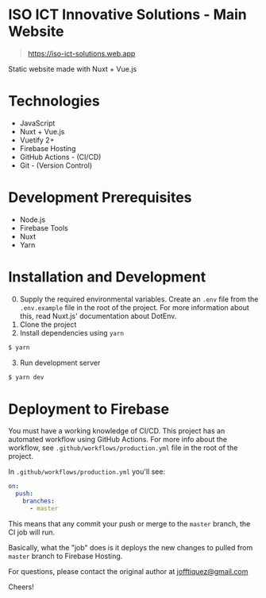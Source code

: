 # ISO ICT Innovative Solutions - Main Website

> https://iso-ict-solutions.web.app

Static website made with Nuxt + Vue.js

# Technologies

- JavaScript
- Nuxt + Vue.js
- Vuetify 2+
- Firebase Hosting
- GitHub Actions - (CI/CD)
- Git - (Version Control)

# Development Prerequisites

- Node.js
- Firebase Tools
- Nuxt
- Yarn

# Installation and Development

0. Supply the required environmental variables. Create an `.env` file from the `.env.example` file in the root of the project. For more information about this, read Nuxt.js' documentation about DotEnv.
1. Clone the project
2. Install dependencies using `yarn`
```bash
$ yarn
```
3. Run development server
```bash
$ yarn dev
```

# Deployment to Firebase

You must have a working knowledge of CI/CD. This project has an automated workflow using GitHub Actions. For more info about the workflow, see `.github/workflows/production.yml` file in the root of the project.

In `.github/workflows/production.yml` you'll see:
```yml
on: 
  push:
    branches:
      - master
```
This means that any commit your push or merge to the `master` branch, the CI job will run.

Basically, what the "job" does is it deploys the new changes to pulled from `master` branch to Firebase Hosting.

For questions, please contact the original author at jofftiquez@gmail.com

Cheers!